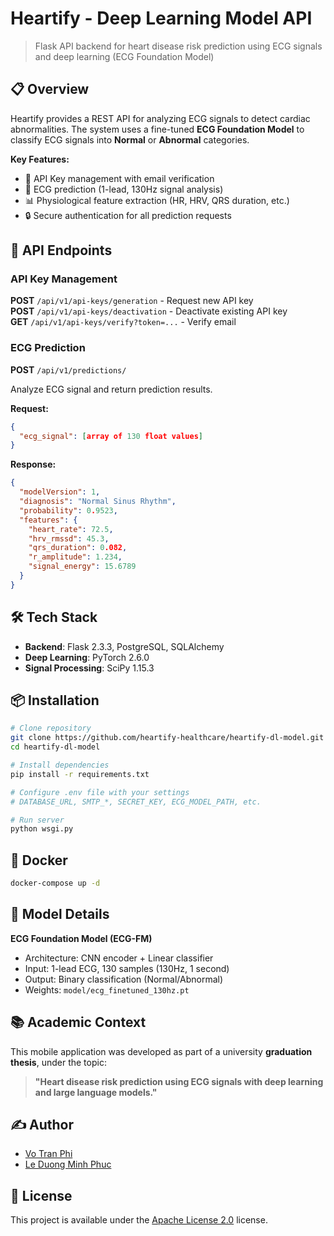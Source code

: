 # Heartify - Deep Learning Model API

> Flask API backend for heart disease risk prediction using ECG signals and deep learning (ECG Foundation Model)

## 📋 Overview

Heartify provides a REST API for analyzing ECG signals to detect cardiac abnormalities. The system uses a fine-tuned **ECG Foundation Model** to classify ECG signals into **Normal** or **Abnormal** categories.

**Key Features:**
- 🔐 API Key management with email verification
- 🤖 ECG prediction (1-lead, 130Hz signal analysis)
- 📊 Physiological feature extraction (HR, HRV, QRS duration, etc.)
- 🔒 Secure authentication for all prediction requests

## 🚀 API Endpoints

### API Key Management

**POST** `/api/v1/api-keys/generation` - Request new API key  
**POST** `/api/v1/api-keys/deactivation` - Deactivate existing API key  
**GET** `/api/v1/api-keys/verify?token=...` - Verify email

### ECG Prediction

**POST** `/api/v1/predictions/`

Analyze ECG signal and return prediction results.

**Request:**
```json
{
  "ecg_signal": [array of 130 float values]
}
```

**Response:**
```json
{
  "modelVersion": 1,
  "diagnosis": "Normal Sinus Rhythm",
  "probability": 0.9523,
  "features": {
    "heart_rate": 72.5,
    "hrv_rmssd": 45.3,
    "qrs_duration": 0.082,
    "r_amplitude": 1.234,
    "signal_energy": 15.6789
  }
}
```

## 🛠️ Tech Stack

- **Backend**: Flask 2.3.3, PostgreSQL, SQLAlchemy
- **Deep Learning**: PyTorch 2.6.0
- **Signal Processing**: SciPy 1.15.3

## 📦 Installation

```bash
# Clone repository
git clone https://github.com/heartify-healthcare/heartify-dl-model.git
cd heartify-dl-model

# Install dependencies
pip install -r requirements.txt

# Configure .env file with your settings
# DATABASE_URL, SMTP_*, SECRET_KEY, ECG_MODEL_PATH, etc.

# Run server
python wsgi.py
```

## 🐳 Docker

```bash
docker-compose up -d
```

## 🔬 Model Details

**ECG Foundation Model (ECG-FM)**
- Architecture: CNN encoder + Linear classifier
- Input: 1-lead ECG, 130 samples (130Hz, 1 second)
- Output: Binary classification (Normal/Abnormal)
- Weights: `model/ecg_finetuned_130hz.pt`

## 📚 Academic Context

This mobile application was developed as part of a university **graduation thesis**, under the topic:

> **"Heart disease risk prediction using ECG signals with deep learning and large language models."**

## ✍️ Author

- [Vo Tran Phi](https://github.com/votranphi)
- [Le Duong Minh Phuc](https://github.com/minhphuc2544)

## 📄 License

This project is available under the [Apache License 2.0](https://www.apache.org/licenses/LICENSE-2.0) license.
